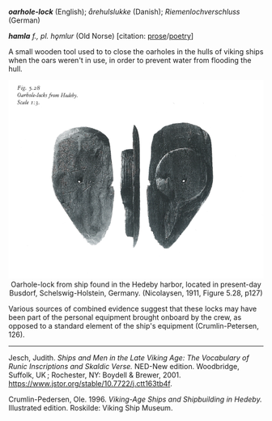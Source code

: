 **_oarhole-lock_** (English); _årehulslukke_ (Danish); _Riemenlochverschluss_ (German)

_**hamla** f., pl. hǫmlur_ (Old Norse) [citation: [prose](https://onp.ku.dk/onp/onp.php?o31115)/[poetry](https://lexiconpoeticum.org/m.php?p=lemma&i=31626)]   

  A small wooden tool used to to close the oarholes in the hulls of viking ships when the oars weren't in use, in order to prevent water from flooding the hull.     

<div align="center">
  
  ![oarhole-lock from Hedeby ship](../images/Nicolaysen_Oarhole_lock.png)  
  Oarhole-lock from ship found in the Hedeby harbor, located in present-day Busdorf, Schelswig-Holstein, Germany. (Nicolaysen, 1911, Figure 5.28, p127)

</div>

  Various sources of combined evidence suggest that these locks may have been part of the personal equipment brought onboard by the crew, as opposed to a standard element of the ship's equipment (Crumlin-Petersen, 126).     

---

  Jesch, Judith. _Ships and Men in the Late Viking Age: The Vocabulary of Runic Inscriptions and Skaldic Verse._ NED-New edition. Woodbridge, Suffolk, UK ; Rochester, NY: 
Boydell & Brewer, 2001. https://www.jstor.org/stable/10.7722/j.ctt163tb4f.


  Crumlin-Pedersen, Ole. 1996. _Viking-Age Ships and Shipbuilding in Hedeby._ Illustrated edition. Roskilde: Viking Ship Museum.



